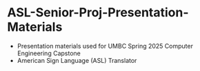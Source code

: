 # ASL-Senior-Proj-Presentation-Materials
- Presentation materials used for UMBC Spring 2025 Computer Engineering Capstone
- American Sign Language (ASL) Translator
